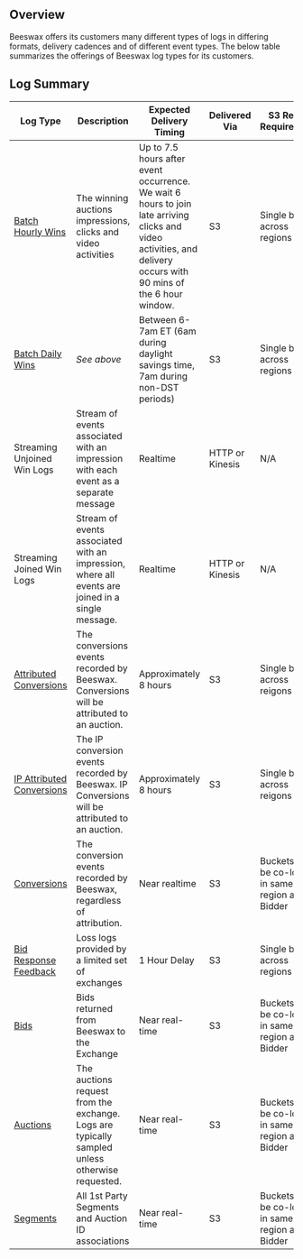 ## Overview

Beeswax offers its customers many different types of logs in differing formats, delivery cadences and of different event types. The below table summarizes the offerings of Beeswax log types for its customers.

## Log Summary

| Log Type | Description | Expected Delivery Timing | Delivered Via | S3 Region Requirements | Supported Delivery Formats | Log Headers GitHub | More Information |
| -------- | ----------- | ------------------------ | ------------- | --------- | --------------- | ------------------ | ---------------- |
| [Batch Hourly Wins](https://github.com/BeeswaxIO/beeswax-api/blob/master/beeswax/logs/batch/schemas/win_logs_schema.md) | The winning auctions impressions, clicks and video activities | Up to 7.5 hours after event occurrence. We wait 6 hours to join late arriving clicks and video activities, and delivery occurs with 90 mins of the 6 hour window. | S3 | Single bucket across regions | Gzipped CSV or Parquet (Snappy-compression) | [Link](https://github.com/BeeswaxIO/beeswax-api/blob/master/beeswax/logs/batch/headers/win_log_headers.csv) | Batch files are joined, which means bid, click and activity data matched against impression data will be included |
| [Batch Daily Wins](https://github.com/BeeswaxIO/beeswax-api/blob/master/beeswax/logs/batch/schemas/win_logs_schema.md) | *See above* | Between 6-7am ET (6am during daylight savings time, 7am during non-DST periods) | S3 | Single bucket across regions | Gzipped CSV or Parquet (Snappy-compression) | [Link](https://github.com/BeeswaxIO/beeswax-api/blob/master/beeswax/logs/batch/headers/win_log_headers.csv) | *See above* |
| Streaming Unjoined Win Logs | Stream of events associated with an impression with each event as a separate message | Realtime | HTTP or Kinesis | N/A | Protobuf or JSON (HTTP Only) | TBD | Does not include the RequestLogMessage. |
| Streaming Joined Win Logs | Stream of events associated with an impression, where all events are joined in a single message. | Realtime | HTTP or Kinesis | N/A | Protobuf or JSON | TBD | RequestLogMessage is included when available. ConversionEventMessages will not be included. Unavailable for DSP customers. |
| [Attributed Conversions](https://github.com/BeeswaxIO/beeswax-api/blob/master/beeswax/logs/batch/schemas/attributed_conversion_logs_schema.md) | The conversions events recorded by Beeswax. Conversions will be attributed to an auction. | Approximately 8 hours | S3 | Single bucket across reigons | Gzipped CSV or Parquet | [Link](https://github.com/BeeswaxIO/beeswax-api/blob/master/beeswax/logs/batch/headers/attributed_conversion_log_headers.csv) | Logs are unjoined, and may need to be joined to win logs based on use case. Unavailable for DSP customers. |
| [IP Attributed Conversions](https://github.com/BeeswaxIO/beeswax-api/blob/master/beeswax/logs/batch/schemas/attributed_ip_conversion_logs_schema.md) | The IP conversion events recorded by Beeswax. IP Conversions will be attributed to an auction. | Approximately 8 hours | S3 | Single bucket across reigons | Gzipped CSV or Parquet | [Link](https://github.com/BeeswaxIO/beeswax-api/blob/master/beeswax/logs/batch/schemas/attributed_ip_conversion_logs_schema.md) | Logs are unjoined, and may need to be joined to win logs based on use case. |
| [Conversions](https://github.com/BeeswaxIO/beeswax-api/blob/master/beeswax/logs/batch/schemas/conversion_logs_schema.md) | The conversion events recorded by Beeswax, regardless of attribution. | Near realtime | S3 | Buckets must be co-located in same region as Bidder | Gzipped CSV | [Link](https://github.com/BeeswaxIO/beeswax-api/blob/master/beeswax/logs/batch/headers/conversion_log_headers.csv) | Logs are unjoined, and may need to be joined to win logs based on use case. |
| [Bid Response Feedback](https://github.com/BeeswaxIO/beeswax-api/blob/master/beeswax/logs/batch/schemas/loss_logs_schema.md) | Loss logs provided by a limited set of exchanges | 1 Hour Delay | S3 | Single bucket across regions | Gzipped CSV | [Link](https://github.com/BeeswaxIO/beeswax-api/blob/master/beeswax/logs/batch/headers/bid_response_feedback_logs.csv) | Google Documentation on Bid Response Feedback(https://developers.google.com/authorized-buyers/rtb/request-guide#realtime-feedback). Unavailable for DSP Customers. |
| [Bids](https://github.com/BeeswaxIO/beeswax-api/blob/master/beeswax/logs/batch/schemas/bid_logs_schema.md) | Bids returned from Beeswax to the Exchange | Near real-time | S3 | Buckets must be co-located in same region as Bidder | Gzipped CSV | [Link](https://github.com/BeeswaxIO/beeswax-api/blob/master/beeswax/logs/batch/headers/bid_log_headers.csv) | Bid logs are mainly used to calculate win rates on any dimension that comes through on the bid & win logs, which you can then use to improve your bidding strategies. Often, clients that use a custom bidding agent will log the bids themselves.  |
| [Auctions](https://github.com/BeeswaxIO/beeswax-api/blob/master/beeswax/logs/batch/schemas/auction_logs_schema.md) | The auctions request from the exchange. Logs are typically sampled unless otherwise requested. | Near real-time | S3 | Buckets must be co-located in same region as Bidder | Gzipped CSV | [Link](https://github.com/BeeswaxIO/beeswax-api/blob/master/beeswax/logs/batch/headers/auction_log_headers.csv) | Auction Logs can be used for inventory analytics. You can use the data to inform future bidding strategies. Importantly, per your agreement with Beeswax, these logs can never be used to create derivative segments for your use or resale. For example, you may not record the User IDs that come through on the bid requests and retarget those users in a different auction. Unavailable for DSP Customers. |
| [Segments](https://github.com/BeeswaxIO/beeswax-api/blob/master/beeswax/logs/batch/schemas/segment_logs_schema.md) | All 1st Party Segments and Auction ID associations | Near real-time | S3 | Buckets must be co-located in same region as Bidder | Gzipped CSV | [Link](https://github.com/BeeswaxIO/beeswax-api/blob/master/beeswax/logs/batch/headers/segment_log_headers.csv) | Unavailable for DSP Customers |
